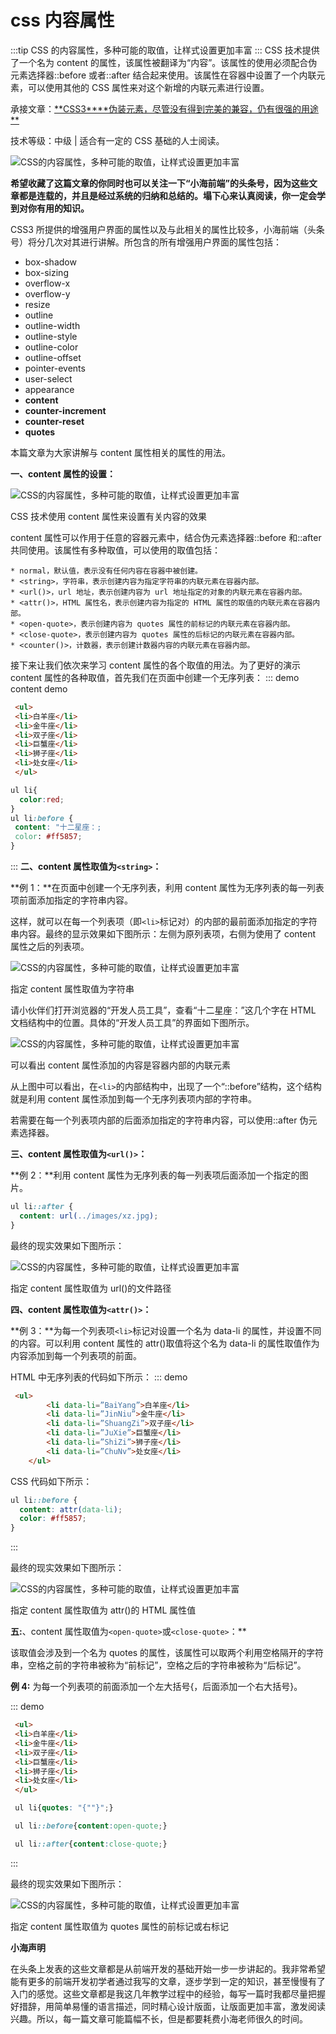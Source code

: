 
# css 内容属性

:::tip
  CSS 的内容属性，多种可能的取值，让样式设置更加丰富
:::
CSS 技术提供了一个名为 content 的属性，该属性被翻译为“内容”。该属性的使用必须配合伪元素选择器::before 或者::after 结合起来使用。该属性在容器中设置了一个内联元素，可以使用其他的 CSS 属性来对这个新增的内联元素进行设置。

承接文章：[**CSS3\*\***伪装元素，尽管没有得到完美的兼容，仍有很强的用途\*\*](https://www.toutiao.com/i6489732621789037070/)
<!--more-->
技术等级：中级 | 适合有一定的 CSS 基础的人士阅读。

![CSS的内容属性，多种可能的取值，让样式设置更加丰富](https://p26.toutiaoimg.com/large/46eb0004767457e774a8)

**希望收藏了这篇文章的你同时也可以关注一下“小海前端”的头条号，因为这些文章都是连载的，并且是经过系统的归纳和总结的。塌下心来认真阅读，你一定会学到对你有用的知识。**

CSS3 所提供的增强用户界面的属性以及与此相关的属性比较多，小海前端（头条号）将分几次对其进行讲解。所包含的所有增强用户界面的属性包括：

* box-shadow
* box-sizing
* overflow-x
* overflow-y
* resize
* outline
* outline-width
* outline-style
* outline-color
* outline-offset
* pointer-events
* user-select
* appearance
* **content**
* **counter-increment**
* **counter-reset**
* **quotes**

本篇文章为大家讲解与 content 属性相关的属性的用法。

**一、content 属性的设置：**

![CSS的内容属性，多种可能的取值，让样式设置更加丰富](https://p26.toutiaoimg.com/large/46f00002995c209ebe50)

CSS 技术使用 content 属性来设置有关内容的效果

content 属性可以作用于任意的容器元素中，结合伪元素选择器::before 和::after 共同使用。该属性有多种取值，可以使用的取值包括：

```text
* normal，默认值，表示没有任何内容在容器中被创建。
* <string>，字符串，表示创建内容为指定字符串的内联元素在容器内部。
* <url()>，url 地址，表示创建内容为 url 地址指定的对象的内联元素在容器内部。
* <attr()>，HTML 属性名，表示创建内容为指定的 HTML 属性的取值的内联元素在容器内部。
* <open-quote>，表示创建内容为 quotes 属性的前标记的内联元素在容器内部。
* <close-quote>，表示创建内容为 quotes 属性的后标记的内联元素在容器内部。
* <counter()>，计数器，表示创建计数器内容的内联元素在容器内部。
```

接下来让我们依次来学习 content 属性的各个取值的用法。为了更好的演示 content 属性的各种取值，首先我们在页面中创建一个无序列表：
::: demo content demo

```html
 <ul>
 <li>白羊座</li>
 <li>金牛座</li>
 <li>双子座</li>
 <li>巨蟹座</li>
 <li>狮子座</li>
 <li>处女座</li>
 </ul>
```

```css
ul li{
  color:red;
}
ul li:before {
 content: "十二星座：;
 color: #ff5857;
}
```

:::
**二、content 属性取值为`<string>`：**

**例 1：**在页面中创建一个无序列表，利用 content 属性为无序列表的每一列表项前面添加指定的字符串内容。

这样，就可以在每一个列表项（即`<li>`标记对）的内部的最前面添加指定的字符串内容。最终的显示效果如下图所示：左侧为原列表项，右侧为使用了 content 属性之后的列表项。

![CSS的内容属性，多种可能的取值，让样式设置更加丰富](https://p26.toutiaoimg.com/large/46f000029917397d012d)

指定 content 属性取值为字符串

请小伙伴们打开浏览器的“开发人员工具”，查看“十二星座：”这几个字在 HTML 文档结构中的位置。具体的“开发人员工具”的界面如下图所示。

![CSS的内容属性，多种可能的取值，让样式设置更加丰富](https://p26.toutiaoimg.com/large/46ef000415d8bb68e5ef)

可以看出 content 属性添加的内容是容器内部的内联元素

从上图中可以看出，在`<li>`的内部结构中，出现了一个“::before”结构，这个结构就是利用 content 属性添加到每一个无序列表项内部的字符串。

若需要在每一个列表项内部的后面添加指定的字符串内容，可以使用::after 伪元素选择器。

**三、content 属性取值为`<url()>`：**

**例 2：**利用 content 属性为无序列表的每一列表项后面添加一个指定的图片。

```css
ul li::after {
  content: url(../images/xz.jpg);
}
```

最终的现实效果如下图所示：

![CSS的内容属性，多种可能的取值，让样式设置更加丰富](https://p26.toutiaoimg.com/large/46f000029918f81b050b)

指定 content 属性取值为 url()的文件路径

**四、content 属性取值为`<attr()>`：**

**例 3：**为每一个列表项`<li>`标记对设置一个名为 data-li 的属性，并设置不同的内容。可以利用 content 属性的 attr()取值将这个名为 data-li 的属性取值作为内容添加到每一个列表项的前面。

HTML 中无序列表的代码如下所示：
::: demo

```html
 <ul>
        <li data-li=”BaiYang”>白羊座</li>
        <li data-li=”JinNiu”>金牛座</li>
        <li data-li=”ShuangZi”>双子座</li>
        <li data-li=”JuXie”>巨蟹座</li>
        <li data-li=”ShiZi”>狮子座</li>
        <li data-li=”ChuNv”>处女座</li>
    </ul>
```

CSS 代码如下所示：

```css
ul li::before {
  content: attr(data-li);
  color: #ff5857;
}
```

:::

最终的现实效果如下图所示：

![CSS的内容属性，多种可能的取值，让样式设置更加丰富](https://p26.toutiaoimg.com/large/46ef000415d983d24130)

指定 content 属性取值为 attr()的 HTML 属性值

**五:**、content 属性取值为`<open-quote>`或`<close-quote>`：\*\*

该取值会涉及到一个名为 quotes 的属性，该属性可以取两个利用空格隔开的字符串，空格之前的字符串被称为“前标记”，空格之后的字符串被称为“后标记”。

**例 4:** 为每一个列表项的前面添加一个左大括号{，后面添加一个右大括号}。

::: demo

```html
 <ul>
 <li>白羊座</li>
 <li>金牛座</li>
 <li>双子座</li>
 <li>巨蟹座</li>
 <li>狮子座</li>
 <li>处女座</li>
 </ul>
```

```css
 ul li{quotes: "{""}";}

 ul li::before{content:open-quote;}

 ul li::after{content:close-quote;}
```

:::

最终的现实效果如下图所示：

![CSS的内容属性，多种可能的取值，让样式设置更加丰富](https://p26.toutiaoimg.com/large/46ef000415daa14d0cc4)

指定 content 属性取值为 quotes 属性的前标记或右标记

**小海声明**

在头条上发表的这些文章都是从前端开发的基础开始一步一步讲起的。我非常希望能有更多的前端开发初学者通过我写的文章，逐步学到一定的知识，甚至慢慢有了入门的感觉。这些文章都是我这几年教学过程中的经验，每写一篇时我都尽量把握好措辞，用简单易懂的语言描述，同时精心设计版面，让版面更加丰富，激发阅读兴趣。所以，每一篇文章可能篇幅不长，但是都要耗费小海老师很久的时间。
